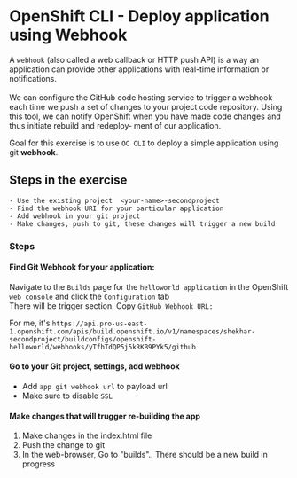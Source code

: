 # OpenShift CLI - Deploy application using Webhook

A `webhook` (also called a web callback or HTTP push API) is a way an application can provide other applications with real-time information or notifications. <br><br>
We can configure the GitHub code hosting service to trigger a webhook each time we push a set of changes to your project code repository. Using this tool, we can notify OpenShift when you have made code changes and thus initiate rebuild and redeploy‐ ment of our application.


Goal for this exercise is to use `OC CLI` to deploy a simple application using git <b>webhook</b>. 

## Steps in the exercise

```
- Use the existing project  <your-name>-secondproject
- Find the webhook URI for your particular application
- Add webhook in your git project
- Make changes, push to git, these changes will trigger a new build
```


### Steps

#### <b>Find Git Webhook for your application:</b><br>
Navigate to the `Builds` page for the `helloworld application` in the OpenShift `web console` and click the `Configuration` tab
<br>
There will be trigger section.
Copy `GitHub Webhook URL:`

For me, it's `https://api.pro-us-east-1.openshift.com/apis/build.openshift.io/v1/namespaces/shekhar-secondproject/buildconfigs/openshift-helloworld/webhooks/yTfhTdQP5j5kRKB9PYk5/github`


#### <b>Go to your Git project, settings, add webhook</b><br>
- Add `app git webhook url` to payload url
- Make sure to disable `SSL`



#### <b>Make changes that will trugger re-building the app</b><br>

1. Make changes in the index.html file
2. Push the change to git
3. In the web-browser, Go to "builds".. There should be a new build in progress

